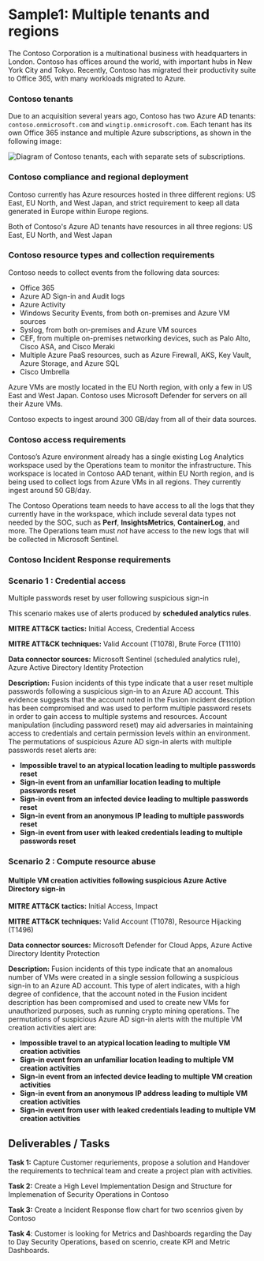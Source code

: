# Sample1: Multiple tenants and regions

The Contoso Corporation is a multinational business with headquarters in London. Contoso has offices around the world, with important hubs in New York City and Tokyo. Recently, Contoso has migrated their productivity suite to Office 365, with many workloads migrated to Azure.

### Contoso tenants

Due to an acquisition several years ago, Contoso has two Azure AD tenants: `contoso.onmicrosoft.com` and `wingtip.onmicrosoft.com`. Each tenant has its own Office 365 instance and multiple Azure subscriptions, as shown in the following image:

![Diagram of Contoso tenants, each with separate sets of subscriptions.](https://docs.microsoft.com/en-us/azure/sentinel/media/best-practices/contoso-tenants.png)

### Contoso compliance and regional deployment

Contoso currently has Azure resources hosted in three different regions: US East, EU North, and West Japan, and strict requirement to keep all data generated in Europe within Europe regions.

Both of Contoso's Azure AD tenants have resources in all three regions: US East, EU North, and West Japan

### Contoso resource types and collection requirements

Contoso needs to collect events from the following data sources:

* Office 365
* Azure AD Sign-in and Audit logs
* Azure Activity
* Windows Security Events, from both on-premises and Azure VM sources
* Syslog, from both on-premises and Azure VM sources
* CEF, from multiple on-premises networking devices, such as Palo Alto, Cisco ASA, and Cisco Meraki
* Multiple Azure PaaS resources, such as Azure Firewall, AKS, Key Vault, Azure Storage, and Azure SQL
* Cisco Umbrella

Azure VMs are mostly located in the EU North region, with only a few in US East and West Japan. Contoso uses Microsoft Defender for servers on all their Azure VMs.

Contoso expects to ingest around 300 GB/day from all of their data sources.

### Contoso access requirements

Contoso’s Azure environment already has a single existing Log Analytics workspace used by the Operations team to monitor the infrastructure. This workspace is located in Contoso AAD tenant, within EU North region, and is being used to collect logs from Azure VMs in all regions. They currently ingest around 50 GB/day.

The Contoso Operations team needs to have access to all the logs that they currently have in the workspace, which include several data types not needed by the SOC, such as **Perf**, **InsightsMetrics**, **ContainerLog**, and more. The Operations team must _not_ have access to the new logs that will be collected in Microsoft Sentinel.

### Contoso Incident Response requirements

### **Scenario 1 : Credential access**

Multiple passwords reset by user following suspicious sign-in

This scenario makes use of alerts produced by **scheduled analytics rules**.

**MITRE ATT\&CK tactics:** Initial Access, Credential Access

**MITRE ATT\&CK techniques:** Valid Account (T1078), Brute Force (T1110)

**Data connector sources:** Microsoft Sentinel (scheduled analytics rule), Azure Active Directory Identity Protection

**Description:** Fusion incidents of this type indicate that a user reset multiple passwords following a suspicious sign-in to an Azure AD account. This evidence suggests that the account noted in the Fusion incident description has been compromised and was used to perform multiple password resets in order to gain access to multiple systems and resources. Account manipulation (including password reset) may aid adversaries in maintaining access to credentials and certain permission levels within an environment. The permutations of suspicious Azure AD sign-in alerts with multiple passwords reset alerts are:

* **Impossible travel to an atypical location leading to multiple passwords reset**
* **Sign-in event from an unfamiliar location leading to multiple passwords reset**
* **Sign-in event from an infected device leading to multiple passwords reset**
* **Sign-in event from an anonymous IP leading to multiple passwords reset**
* **Sign-in event from user with leaked credentials leading to multiple passwords reset**

### **Scenario 2 :** Compute resource abuse

#### Multiple VM creation activities following suspicious Azure Active Directory sign-in <a href="#multiple-vm-creation-activities-following-suspicious-azure-active-directory-sign-in" id="multiple-vm-creation-activities-following-suspicious-azure-active-directory-sign-in"></a>

**MITRE ATT\&CK tactics:** Initial Access, Impact

**MITRE ATT\&CK techniques:** Valid Account (T1078), Resource Hijacking (T1496)

**Data connector sources:** Microsoft Defender for Cloud Apps, Azure Active Directory Identity Protection

**Description:** Fusion incidents of this type indicate that an anomalous number of VMs were created in a single session following a suspicious sign-in to an Azure AD account. This type of alert indicates, with a high degree of confidence, that the account noted in the Fusion incident description has been compromised and used to create new VMs for unauthorized purposes, such as running crypto mining operations. The permutations of suspicious Azure AD sign-in alerts with the multiple VM creation activities alert are:

* **Impossible travel to an atypical location leading to multiple VM creation activities**
* **Sign-in event from an unfamiliar location leading to multiple VM creation activities**
* **Sign-in event from an infected device leading to multiple VM creation activities**
* **Sign-in event from an anonymous IP address leading to multiple VM creation activities**
* **Sign-in event from user with leaked credentials leading to multiple VM creation activities**

## Deliverables / Tasks

**Task 1:** Capture Customer requriements, propose a solution and Handover the requirements to technical team and create a project plan with activities.&#x20;

**Task 2:** Create a High Level Implementation Design and Structure for Implemenation of Security Operations in Contoso

**Task 3:** Create a Incident Response flow chart for two scenrios given by Contoso

**Task 4**: Customer is looking for Metrics and Dashboards regarding the Day to Day Security Operations, based on scenrio, create KPI and Metric Dashboards.
